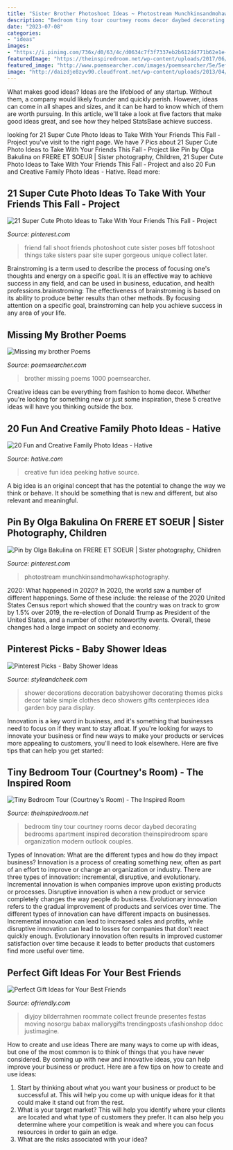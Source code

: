 ```yaml
---
title: "Sister Brother Photoshoot Ideas ~ Photostream Munchkinsandmohawksphotography"
description: "Bedroom tiny tour courtney rooms decor daybed decorating bedrooms apartment inspired decoration theinspiredroom spare organization modern outlook couples"
date: "2023-07-08"
categories:
- "ideas"
images:
- "https://i.pinimg.com/736x/d0/63/4c/d0634c7f3f7337eb2b612d4771b62e1e--cute-photos-photoshoot-ideas.jpg"
featuredImage: "https://theinspiredroom.net/wp-content/uploads/2017/06/Small-Bedroom-with-Daybed-Courtney-from-The-Inspired-Room.jpg"
featured_image: "http://www.poemsearcher.com/images/poemsearcher/5e/5efe072040402d2601da4144e946ebd0.jpeg"
image: "http://daizdje8zyv90.cloudfront.net/wp-content/uploads/2013/04/IMG-006-new.jpg?x56422"
---
```



What makes good ideas?
Ideas are the lifeblood of any startup. Without them, a company would likely founder and quickly perish. However, ideas can come in all shapes and sizes, and it can be hard to know which of them are worth pursuing. In this article, we'll take a look at five factors that make good ideas great, and see how they helped StatsBase achieve success.

	

		
looking for 21 Super Cute Photo Ideas to Take With Your Friends This Fall - Project you've visit to the right page. We have 7 Pics about 21 Super Cute Photo Ideas to Take With Your Friends This Fall - Project like Pin by Olga Bakulina on FRERE ET SOEUR | Sister photography, Children, 21 Super Cute Photo Ideas to Take With Your Friends This Fall - Project and also 20 Fun and Creative Family Photo Ideas - Hative. Read more:
		
    
## 21 Super Cute Photo Ideas To Take With Your Friends This Fall - Project

<img loading=lazy src="https://i.pinimg.com/736x/d0/63/4c/d0634c7f3f7337eb2b612d4771b62e1e--cute-photos-photoshoot-ideas.jpg" onerror="this.onerror=null;this.src='https://tse1.mm.bing.net/th?id=OIP.b_BBXRu51JNaGg7DNxAe9AHaLH&amp;pid=15.1';" alt="21 Super Cute Photo Ideas to Take With Your Friends This Fall - Project">

_Source: pinterest.com_

>friend fall shoot friends photoshoot cute sister poses bff fotoshoot things take sisters paar site super gorgeous unique collect later. 

	

Brainstroming is a term used to describe the process of focusing one's thoughts and energy on a specific goal. It is an effective way to achieve success in any field, and can be used in business, education, and health professions.brainstroming: The effectiveness of brainstroming is based on its ability to produce better results than other methods. By focusing attention on a specific goal, brainstroming can help you achieve success in any area of your life.

    
## Missing My Brother Poems

<img loading=lazy src="http://www.poemsearcher.com/images/poemsearcher/5e/5efe072040402d2601da4144e946ebd0.jpeg" onerror="this.onerror=null;this.src='https://tse3.mm.bing.net/th?id=OIP.wV2Z_hru34ryqo7IQ2J1WgHaO0&amp;pid=15.1';" alt="Missing my brother Poems">

_Source: poemsearcher.com_

>brother missing poems 1000 poemsearcher. 

	

Creative ideas can be everything from fashion to home decor. Whether you're looking for something new or just some inspiration, these 5 creative ideas will have you thinking outside the box.

    
## 20 Fun And Creative Family Photo Ideas - Hative

<img loading=lazy src="https://hative.com/wp-content/uploads/2014/11/family-photo-ideas/4-fun-creative-family-photo-ideas.jpg" onerror="this.onerror=null;this.src='https://tse2.mm.bing.net/th?id=OIP.ELmfN7owzDG_kbcfIcMANwHaKW&amp;pid=15.1';" alt="20 Fun and Creative Family Photo Ideas - Hative">

_Source: hative.com_

>creative fun idea peeking hative source. 

	

A big idea is an original concept that has the potential to change the way we think or behave. It should be something that is new and different, but also relevant and meaningful.

    
## Pin By Olga Bakulina On FRERE ET SOEUR | Sister Photography, Children

<img loading=lazy src="https://i.pinimg.com/736x/98/e3/d5/98e3d51124e0a751627841b6325fba1b--outdoor-sibling-photography-photography-kids.jpg" onerror="this.onerror=null;this.src='https://tse1.mm.bing.net/th?id=OIP.thjhBeKZ8leZQC7PN2VjEAHaL2&amp;pid=15.1';" alt="Pin by Olga Bakulina on FRERE ET SOEUR | Sister photography, Children">

_Source: pinterest.com_

>photostream munchkinsandmohawksphotography. 

	

2020: What happened in 2020?
In 2020, the world saw a number of different happenings. Some of these include: the release of the 2020 United States Census report which showed that the country was on track to grow by 1.5% over 2019, the re-election of Donald Trump as President of the United States, and a number of other noteworthy events. Overall, these changes had a large impact on society and economy.

    
## Pinterest Picks - Baby Shower Ideas

<img loading=lazy src="http://daizdje8zyv90.cloudfront.net/wp-content/uploads/2013/04/IMG-006-new.jpg?x56422" onerror="this.onerror=null;this.src='https://tse1.mm.bing.net/th?id=OIP.Cptxpo9pJnb9Y9ZYL_lu1gHaLH&amp;pid=15.1';" alt="Pinterest Picks - Baby Shower Ideas">

_Source: styleandcheek.com_

>shower decorations decoration babyshower decorating themes picks decor table simple clothes deco showers gifts centerpieces idea garden boy para display. 

	

Innovation is a key word in business, and it's something that businesses need to focus on if they want to stay afloat. If you're looking for ways to innovate your business or find new ways to make your products or services more appealing to customers, you'll need to look elsewhere. Here are five tips that can help you get started: 

    
## Tiny Bedroom Tour (Courtney&#039;s Room) - The Inspired Room

<img loading=lazy src="https://theinspiredroom.net/wp-content/uploads/2017/06/Small-Bedroom-with-Daybed-Courtney-from-The-Inspired-Room.jpg" onerror="this.onerror=null;this.src='https://tse1.mm.bing.net/th?id=OIP.Lm3yNWht3n931w4o6knTxAHaLH&amp;pid=15.1';" alt="Tiny Bedroom Tour (Courtney&#039;s Room) - The Inspired Room">

_Source: theinspiredroom.net_

>bedroom tiny tour courtney rooms decor daybed decorating bedrooms apartment inspired decoration theinspiredroom spare organization modern outlook couples. 

	

Types of Innovation: What are the different types and how do they impact business?
Innovation is a process of creating something new, often as part of an effort to improve or change an organization or industry. There are three types of innovation: incremental, disruptive, and evolutionary. Incremental innovation is when companies improve upon existing products or processes. Disruptive innovation is when a new product or service completely changes the way people do business. Evolutionary innovation refers to the gradual improvement of products and services over time.
The different types of innovation can have different impacts on businesses. Incremental innovation can lead to increased sales and profits, while disruptive innovation can lead to losses for companies that don't react quickly enough. Evolutionary innovation often results in improved customer satisfaction over time because it leads to better products that customers find more useful over time.

    
## Perfect Gift Ideas For Your Best Friends

<img loading=lazy src="https://ofriendly.com/wp-content/uploads/2016/11/best-friend-gifts/16-best-friend-gifts.jpg" onerror="this.onerror=null;this.src='https://tse2.mm.bing.net/th?id=OIP.fKu2b7uOa8N3Y0LLoOZQwwHaJ5&amp;pid=15.1';" alt="Perfect Gift Ideas for Your Best Friends">

_Source: ofriendly.com_

>diyjoy bilderrahmen roommate collect freunde presentes festas moving nosorgu babax mallorygifts trendingposts ufashionshop ddoc justimagine. 

	

How to create and use ideas
There are many ways to come up with ideas, but one of the most common is to think of things that you have never considered. By coming up with new and innovative ideas, you can help improve your business or product. Here are a few tips on how to create and use ideas: 
1. Start by thinking about what you want your business or product to be successful at. This will help you come up with unique ideas for it that could make it stand out from the rest. 
2. What is your target market? This will help you identify where your clients are located and what type of customers they prefer. It can also help you determine where your competition is weak and where you can focus resources in order to gain an edge. 
3. What are the risks associated with your idea?

